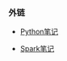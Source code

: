 ### 外链

- [Python笔记](https://millor1989.github.io/python_note/)

- [Spark笔记](https://millor1989.github.io/spark_note/)

